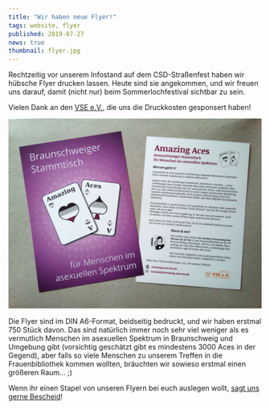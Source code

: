 ```yaml
---
title: "Wir haben neue Flyer!"
tags: website, flyer
published: 2019-07-27
news: true
thumbnail: flyer.jpg
---
```


Rechtzeitig vor unserem Infostand auf dem CSD-Straßenfest haben wir hübsche Flyer drucken lassen. Heute sind sie angekommen, und wir freuen uns darauf, damit (nicht nur) beim Sommerlochfestival sichtbar zu sein.

Vielen Dank an den [VSE e.V.](http://vsebs.de), die uns die Druckkosten gesponsert haben!

![Foto von unseren neuen Flyern, Vorder- und Rückseite](flyer.jpg)

Die Flyer sind im DIN A6-Format, beidseitig bedruckt, und wir haben erstmal 750 Stück davon. Das sind natürlich immer noch sehr viel weniger als es vermutlich Menschen im asexuellen Spektrum in Braunschweig und Umgebung gibt (vorsichtig geschätzt gibt es mindestens 3000 Aces in der Gegend), aber falls so viele Menschen zu unserem Treffen in die Frauenbibliothek kommen wollten, bräuchten wir sowieso erstmal einen größeren Raum... ;)

Wenn ihr einen Stapel von unseren Flyern bei euch auslegen wollt, [sagt uns gerne Bescheid](/kontakt/)!
